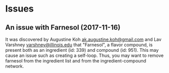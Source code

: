 # Issues

## An issue with Farnesol (2017-11-16)

It was discovered by Augustine Koh <ak.augustine.koh@gmail.com> and Lav
Varshney <varshney@illinois.edu> that "Farnesol", a flavor compound, is present
both as an ingredient (id: 339) and compound (id: 951). This may cause an issue
such as creating a self-loop. Thus, you may want to remove farnesol from the
ingredient list and from the ingredient-compound network. 


